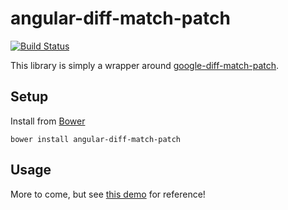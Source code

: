 angular-diff-match-patch
========================
[![Build Status](https://travis-ci.org/amweiss/angular-diff-match-patch.svg?branch=master)](https://travis-ci.org/amweiss/angular-diff-match-patch)

This library is simply a wrapper around [google-diff-match-patch](https://code.google.com/p/google-diff-match-patch/).

Setup
-----

Install from [Bower](http://bower.io/)

`bower install angular-diff-match-patch`

Usage
-----

More to come, but see [this demo](http://embed.plnkr.co/KzTzbm/preview) for reference!

